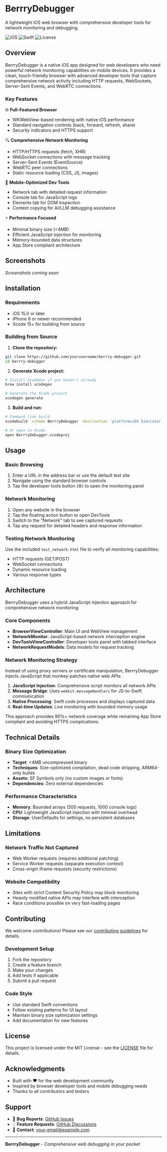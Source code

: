 # BerrryDebugger

A lightweight iOS web browser with comprehensive developer tools for network monitoring and debugging.

![iOS](https://img.shields.io/badge/iOS-15.0+-blue.svg)
![Swift](https://img.shields.io/badge/Swift-5.9+-orange.svg)
![License](https://img.shields.io/badge/License-MIT-green.svg)

## Overview

BerrryDebugger is a native iOS app designed for web developers who need powerful network monitoring capabilities on mobile devices. It provides a clean, touch-friendly browser with advanced developer tools that capture comprehensive network activity including HTTP requests, WebSockets, Server-Sent Events, and WebRTC connections.

### Key Features

🌐 **Full-Featured Browser**
- WKWebView-based rendering with native iOS performance
- Standard navigation controls (back, forward, refresh, share)
- Security indicators and HTTPS support

🔍 **Comprehensive Network Monitoring**
- HTTP/HTTPS requests (fetch, XHR)
- WebSocket connections with message tracking
- Server-Sent Events (EventSource)
- WebRTC peer connections
- Static resource loading (CSS, JS, images)

📱 **Mobile-Optimized Dev Tools**
- Network tab with detailed request information
- Console tab for JavaScript logs
- Elements tab for DOM inspection
- Context copying for AI/LLM debugging assistance

⚡ **Performance Focused**
- Minimal binary size (<4MB)
- Efficient JavaScript injection for monitoring
- Memory-bounded data structures
- App Store compliant architecture

## Screenshots

*Screenshots coming soon*

## Installation

### Requirements
- iOS 15.0 or later
- iPhone 8 or newer recommended
- Xcode 15+ for building from source

### Building from Source

1. **Clone the repository:**
```bash
git clone https://github.com/yourusername/berrry-debugger.git
cd berrry-debugger
```

2. **Generate Xcode project:**
```bash
# Install XcodeGen if you haven't already
brew install xcodegen

# Generate the Xcode project
xcodegen generate
```

3. **Build and run:**
```bash
# Command line build
xcodebuild -scheme BerrryDebugger -destination 'platform=iOS Simulator,name=iPhone 15 Pro' build

# Or open in Xcode
open BerrryDebugger.xcodeproj
```

## Usage

### Basic Browsing
1. Enter a URL in the address bar or use the default test site
2. Navigate using the standard browser controls
3. Tap the developer tools button (⚙️) to open the monitoring panel

### Network Monitoring
1. Open any website in the browser
2. Tap the floating action button to open DevTools
3. Switch to the "Network" tab to see captured requests
4. Tap any request for detailed headers and response information

### Testing Network Monitoring
Use the included `test_network.html` file to verify all monitoring capabilities:
- HTTP requests (GET/POST)
- WebSocket connections
- Dynamic resource loading
- Various response types

## Architecture

BerrryDebugger uses a hybrid JavaScript injection approach for comprehensive network monitoring:

### Core Components
- **BrowserViewController**: Main UI and WebView management
- **NetworkMonitor**: JavaScript-based network interception engine
- **DevToolsViewController**: Developer tools panel with tabbed interface
- **NetworkRequestModels**: Data models for request tracking

### Network Monitoring Strategy
Instead of using proxy servers or certificate manipulation, BerrryDebugger injects JavaScript that monkey-patches native web APIs:

1. **JavaScript Injection**: Comprehensive script monitors all network APIs
2. **Message Bridge**: Uses `webkit.messageHandlers` for JS-to-Swift communication
3. **Native Processing**: Swift code processes and displays captured data
4. **Real-time Updates**: Live monitoring with bounded memory usage

This approach provides 90%+ network coverage while remaining App Store compliant and avoiding HTTPS complications.

## Technical Details

### Binary Size Optimization
- **Target**: <4MB uncompressed binary
- **Techniques**: Size-optimized compilation, dead code stripping, ARM64-only builds
- **Assets**: SF Symbols only (no custom images or fonts)
- **Dependencies**: Zero external dependencies

### Performance Characteristics
- **Memory**: Bounded arrays (500 requests, 1000 console logs)
- **CPU**: Lightweight JavaScript injection with minimal overhead
- **Storage**: UserDefaults for settings, no persistent databases

## Limitations

### Network Traffic Not Captured
- Web Worker requests (requires additional patching)
- Service Worker requests (separate execution context)
- Cross-origin iframe requests (security restrictions)

### Website Compatibility
- Sites with strict Content Security Policy may block monitoring
- Heavily modified native APIs may interfere with interception
- Race conditions possible on very fast-loading pages

## Contributing

We welcome contributions! Please see our [contributing guidelines](CONTRIBUTING.md) for details.

### Development Setup
1. Fork the repository
2. Create a feature branch
3. Make your changes
4. Add tests if applicable
5. Submit a pull request

### Code Style
- Use standard Swift conventions
- Follow existing patterns for UI layout
- Maintain binary size optimization settings
- Add documentation for new features

## License

This project is licensed under the MIT License - see the [LICENSE](LICENSE) file for details.

## Acknowledgments

- Built with ❤️ for the web development community
- Inspired by browser developer tools and mobile debugging needs
- Thanks to all contributors and testers

## Support

- 🐛 **Bug Reports**: [GitHub Issues](https://github.com/yourusername/berrry-debugger/issues)
- 💡 **Feature Requests**: [GitHub Discussions](https://github.com/yourusername/berrry-debugger/discussions)
- 📧 **Contact**: [your-email@example.com](mailto:your-email@example.com)

---

**BerrryDebugger** - *Comprehensive web debugging in your pocket*